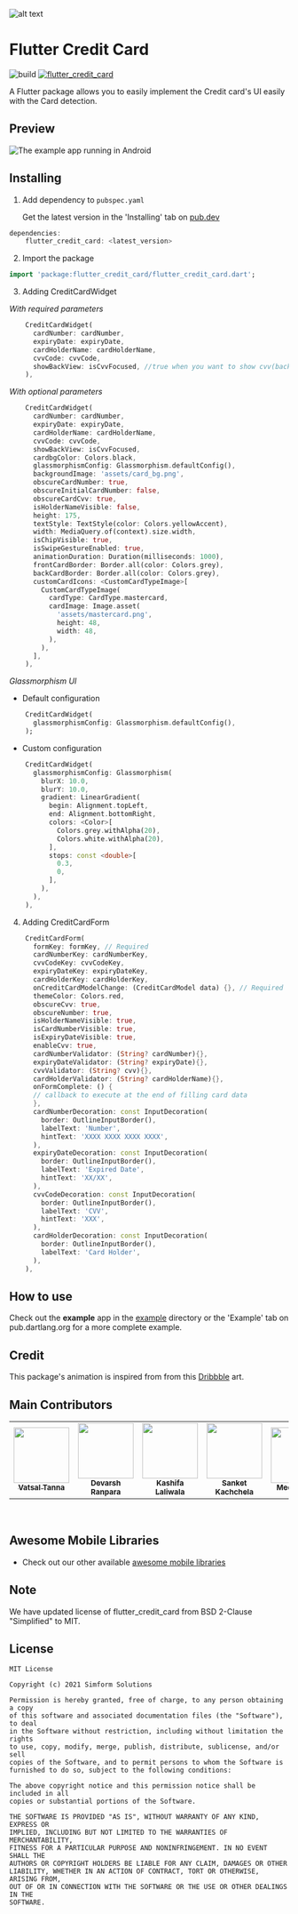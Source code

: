 ![alt text](https://github.com/simformsolutions/flutter_credit_card/blob/master/readme_assets/banner.png?raw=true)

# Flutter Credit Card

![build](https://github.com/SimformSolutionsPvtLtd/flutter_calendar_view/workflows/Build/badge.svg?branch=master)
[![flutter_credit_card](https://img.shields.io/pub/v/flutter_credit_card?label=flutter_credit_card)](https://pub.dev/packages/flutter_credit_card)

A Flutter package allows you to easily implement the Credit card's UI easily with the Card detection.

## Preview

![The example app running in Android](https://github.com/simformsolutions/flutter_credit_card/blob/master/readme_assets/preview.gif)

## Installing

1.  Add dependency to `pubspec.yaml`

    Get the latest version in the 'Installing' tab
    on [pub.dev](https://pub.dev/packages/flutter_credit_card/install)
    
```dart
dependencies:
    flutter_credit_card: <latest_version>
```

2.  Import the package
```dart
import 'package:flutter_credit_card/flutter_credit_card.dart';
```

3.  Adding CreditCardWidget

*With required parameters*
```dart
    CreditCardWidget(
      cardNumber: cardNumber,
      expiryDate: expiryDate,
      cardHolderName: cardHolderName,
      cvvCode: cvvCode,
      showBackView: isCvvFocused, //true when you want to show cvv(back) view
    ),
```    

*With optional parameters*
```dart   
    CreditCardWidget(
      cardNumber: cardNumber,
      expiryDate: expiryDate,
      cardHolderName: cardHolderName,
      cvvCode: cvvCode,
      showBackView: isCvvFocused,
      cardbgColor: Colors.black,
      glassmorphismConfig: Glassmorphism.defaultConfig(),
      backgroundImage: 'assets/card_bg.png',
      obscureCardNumber: true,
      obscureInitialCardNumber: false,
      obscureCardCvv: true,
      isHolderNameVisible: false,
      height: 175,
      textStyle: TextStyle(color: Colors.yellowAccent),
      width: MediaQuery.of(context).size.width,
      isChipVisible: true,
      isSwipeGestureEnabled: true,
      animationDuration: Duration(milliseconds: 1000),
      frontCardBorder: Border.all(color: Colors.grey),
      backCardBorder: Border.all(color: Colors.grey),
      customCardIcons: <CustomCardTypeImage>[
        CustomCardTypeImage(
          cardType: CardType.mastercard,
          cardImage: Image.asset(
            'assets/mastercard.png',
            height: 48,
            width: 48,
          ),
        ),
      ],
    ),
``` 

*Glassmorphism UI*

 + Default configuration
```dart
    CreditCardWidget(
      glassmorphismConfig: Glassmorphism.defaultConfig(),
    );
```    

 + Custom configuration
```dart
    CreditCardWidget(
      glassmorphismConfig: Glassmorphism(
        blurX: 10.0,
        blurY: 10.0,
        gradient: LinearGradient(
          begin: Alignment.topLeft,
          end: Alignment.bottomRight,
          colors: <Color>[
            Colors.grey.withAlpha(20),
            Colors.white.withAlpha(20),
          ],
          stops: const <double>[
            0.3,
            0,
          ],
        ),
      ),
    ),
```    

4.  Adding CreditCardForm

```dart
    CreditCardForm(
      formKey: formKey, // Required 
      cardNumberKey: cardNumberKey,
      cvvCodeKey: cvvCodeKey,
      expiryDateKey: expiryDateKey,
      cardHolderKey: cardHolderKey,
      onCreditCardModelChange: (CreditCardModel data) {}, // Required
      themeColor: Colors.red,
      obscureCvv: true, 
      obscureNumber: true,
      isHolderNameVisible: true,
      isCardNumberVisible: true,
      isExpiryDateVisible: true,
      enableCvv: true,
      cardNumberValidator: (String? cardNumber){},
      expiryDateValidator: (String? expiryDate){},
      cvvValidator: (String? cvv){},
      cardHolderValidator: (String? cardHolderName){},
      onFormComplete: () {
      // callback to execute at the end of filling card data
      },
      cardNumberDecoration: const InputDecoration(
        border: OutlineInputBorder(),
        labelText: 'Number',
        hintText: 'XXXX XXXX XXXX XXXX',
      ),
      expiryDateDecoration: const InputDecoration(
        border: OutlineInputBorder(),
        labelText: 'Expired Date',
        hintText: 'XX/XX',
      ),
      cvvCodeDecoration: const InputDecoration(
        border: OutlineInputBorder(),
        labelText: 'CVV',
        hintText: 'XXX',
      ),
      cardHolderDecoration: const InputDecoration(
        border: OutlineInputBorder(),
        labelText: 'Card Holder',
      ),
    ),
```


## How to use
Check out the **example** app in the [example](example) directory or the 'Example' tab on pub.dartlang.org for a more complete example.

## Credit

This package's animation is inspired from from this [Dribbble](https://dribbble.com/shots/2187649-Credit-card-Checkout-flow-AMEX) art.

## Main Contributors

<table>
  <tr>
    <td align="center"><a href="https://github.com/vatsaltanna"><img src="https://avatars.githubusercontent.com/u/25323183?s=100" width="100px;" alt=""/><br /><sub><b>Vatsal Tanna</b></sub></a></td>
    <td align="center"><a href="https://github.com/DevarshRanpara"><img src="https://avatars.githubusercontent.com/u/26064415?s=100" width="100px;" alt=""/><br /><sub><b>Devarsh Ranpara</b></sub></a></td>
    <td align="center"><a href="https://github.com/Kashifalaliwala"><img src="https://avatars.githubusercontent.com/u/30998350?s=100" width="100px;" alt=""/><br /><sub><b>Kashifa Laliwala</b></sub></a></td>
    <td align="center"><a href="https://github.com/SanketKachhela"><img src="https://avatars.githubusercontent.com/u/20923896?s=100" width="100px;" alt=""/><br /><sub><b>Sanket Kachchela</b></sub></a></td>
    <td align="center"><a href="https://github.com/meetjanani"><img src="https://avatars.githubusercontent.com/u/32095359?s=100" width="100px;" alt=""/><br /><sub><b>Meet Janani</b></sub></a></td>
    <td align="center"><a href="https://github.com/shwetachauhan-simform"><img src="https://avatars.githubusercontent.com/u/63042002?s=100" width="100px;" alt=""/><br /><sub><b>Shweta Chauhan</b></sub></a></td>
    <td align="center"><a href="https://github.com/kavantrivedi"><img src="https://avatars.githubusercontent.com/u/97207242?s=100" width="100px;" alt=""/><br /><sub><b>Kavan Trivedi</b></sub></a></td>
    <td align="center"><a href="https://github.com/Ujas-Majithiya"><img src="https://avatars.githubusercontent.com/u/56400956?v=4" width="100px;" alt=""/><br /><sub><b>Ujas Majithiya</b></sub></a></td>
  </tr>
</table>
<br/>

## Awesome Mobile Libraries
- Check out our other available [awesome mobile libraries](https://github.com/SimformSolutionsPvtLtd/Awesome-Mobile-Libraries)
## Note
We have updated license of flutter_credit_card from BSD 2-Clause "Simplified" to MIT.

## License

```
MIT License

Copyright (c) 2021 Simform Solutions

Permission is hereby granted, free of charge, to any person obtaining a copy
of this software and associated documentation files (the "Software"), to deal
in the Software without restriction, including without limitation the rights
to use, copy, modify, merge, publish, distribute, sublicense, and/or sell
copies of the Software, and to permit persons to whom the Software is
furnished to do so, subject to the following conditions:

The above copyright notice and this permission notice shall be included in all
copies or substantial portions of the Software.

THE SOFTWARE IS PROVIDED "AS IS", WITHOUT WARRANTY OF ANY KIND, EXPRESS OR
IMPLIED, INCLUDING BUT NOT LIMITED TO THE WARRANTIES OF MERCHANTABILITY,
FITNESS FOR A PARTICULAR PURPOSE AND NONINFRINGEMENT. IN NO EVENT SHALL THE
AUTHORS OR COPYRIGHT HOLDERS BE LIABLE FOR ANY CLAIM, DAMAGES OR OTHER
LIABILITY, WHETHER IN AN ACTION OF CONTRACT, TORT OR OTHERWISE, ARISING FROM,
OUT OF OR IN CONNECTION WITH THE SOFTWARE OR THE USE OR OTHER DEALINGS IN THE
SOFTWARE.


```
